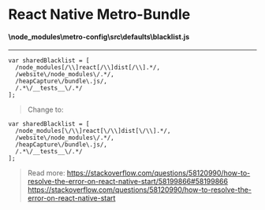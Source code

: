 React Native Metro-Bundle
===

#### \node_modules\metro-config\src\defaults\blacklist.js
---

```gherkin=
var sharedBlacklist = [
  /node_modules[/\\]react[/\\]dist[/\\].*/,
  /website\/node_modules\/.*/,
  /heapCapture\/bundle\.js/,
  /.*\/__tests__\/.*/
];
```
> Change to:


```gherkin=
var sharedBlacklist = [
  /node_modules[\/\\]react[\/\\]dist[\/\\].*/,
  /website\/node_modules\/.*/,
  /heapCapture\/bundle\.js/,
  /.*\/__tests__\/.*/
];
```

> Read more:
> https://stackoverflow.com/questions/58120990/how-to-resolve-the-error-on-react-native-start/58199866#58199866
> https://stackoverflow.com/questions/58120990/how-to-resolve-the-error-on-react-native-start
